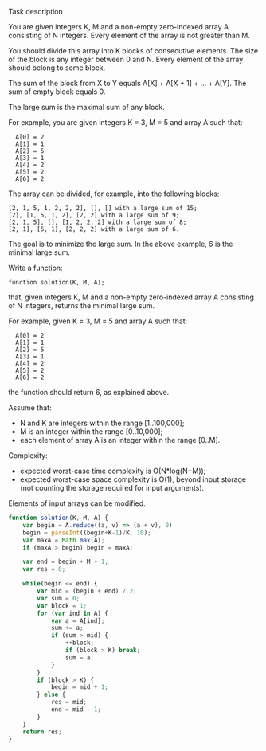 
Task description

You are given integers K, M and a non-empty zero-indexed array A consisting of N integers. Every element of the array is not greater than M.

You should divide this array into K blocks of consecutive elements. The size of the block is any integer between 0 and N. Every element of the array should belong to some block.

The sum of the block from X to Y equals A[X] + A[X + 1] + ... + A[Y]. The sum of empty block equals 0.

The large sum is the maximal sum of any block.

For example, you are given integers K = 3, M = 5 and array A such that:

```
  A[0] = 2
  A[1] = 1
  A[2] = 5
  A[3] = 1
  A[4] = 2
  A[5] = 2
  A[6] = 2
```
The array can be divided, for example, into the following blocks:

```
[2, 1, 5, 1, 2, 2, 2], [], [] with a large sum of 15;
[2], [1, 5, 1, 2], [2, 2] with a large sum of 9;
[2, 1, 5], [], [1, 2, 2, 2] with a large sum of 8;
[2, 1], [5, 1], [2, 2, 2] with a large sum of 6.
```
The goal is to minimize the large sum. In the above example, 6 is the minimal large sum.

Write a function:

```
function solution(K, M, A);
```

that, given integers K, M and a non-empty zero-indexed array A consisting of N integers, returns the minimal large sum.

For example, given K = 3, M = 5 and array A such that:

```
  A[0] = 2
  A[1] = 1
  A[2] = 5
  A[3] = 1
  A[4] = 2
  A[5] = 2
  A[6] = 2
```
the function should return 6, as explained above.

Assume that:

* N and K are integers within the range [1..100,000];
* M is an integer within the range [0..10,000];
* each element of array A is an integer within the range [0..M].

Complexity:

* expected worst-case time complexity is O(N*log(N+M));
* expected worst-case space complexity is O(1), beyond input storage (not counting the storage required for input arguments).

Elements of input arrays can be modified.


```javascript
function solution(K, M, A) {
    var begin = A.reduce((a, v) => (a + v), 0)
    begin = parseInt((begin+K-1)/K, 10);
    var maxA = Math.max(A);
    if (maxA > begin) begin = maxA;

    var end = begin + M + 1;
    var res = 0;

    while(begin <= end) {
        var mid = (begin + end) / 2;
        var sum = 0;
        var block = 1;
        for (var ind in A) {
            var a = A[ind];
            sum += a;
            if (sum > mid) {
                ++block;
                if (block > K) break;
                sum = a;
            }
        }
        if (block > K) {
            begin = mid + 1;
        } else {
            res = mid;
            end = mid - 1;
        }
    }
    return res;
}
```
